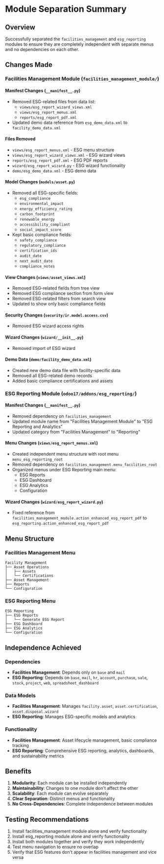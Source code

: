 # Module Separation Summary

## Overview
Successfully separated the `facilities_management` and `esg_reporting` modules to ensure they are completely independent with separate menus and no dependencies on each other.

## Changes Made

### Facilities Management Module (`facilities_management_module/`)

#### Manifest Changes (`__manifest__.py`)
- Removed ESG-related files from data list:
  - `views/esg_report_wizard_views.xml`
  - `views/esg_report_menus.xml`
  - `reports/esg_report_pdf.xml`
- Updated demo data reference from `esg_demo_data.xml` to `facility_demo_data.xml`

#### Files Removed
- `views/esg_report_menus.xml` - ESG menu structure
- `views/esg_report_wizard_views.xml` - ESG wizard views
- `reports/esg_report_pdf.xml` - ESG PDF reports
- `wizard/esg_report_wizard.py` - ESG wizard functionality
- `demo/esg_demo_data.xml` - ESG demo data

#### Model Changes (`models/asset.py`)
- Removed all ESG-specific fields:
  - `esg_compliance`
  - `environmental_impact`
  - `energy_efficiency_rating`
  - `carbon_footprint`
  - `renewable_energy`
  - `accessibility_compliant`
  - `social_impact_score`
- Kept basic compliance fields:
  - `safety_compliance`
  - `regulatory_compliance`
  - `certification_ids`
  - `audit_date`
  - `next_audit_date`
  - `compliance_notes`

#### View Changes (`views/asset_views.xml`)
- Removed ESG-related fields from tree view
- Removed ESG compliance section from form view
- Removed ESG-related filters from search view
- Updated to show only basic compliance fields

#### Security Changes (`security/ir.model.access.csv`)
- Removed ESG wizard access rights

#### Wizard Changes (`wizard/__init__.py`)
- Removed import of ESG wizard

#### Demo Data (`demo/facility_demo_data.xml`)
- Created new demo data file with facility-specific data
- Removed all ESG-related demo records
- Added basic compliance certifications and assets

### ESG Reporting Module (`odoo17/addons/esg_reporting/`)

#### Manifest Changes (`__manifest__.py`)
- Removed dependency on `facilities_management`
- Updated module name from "Facilities Management Module" to "ESG Reporting and Analytics"
- Updated category from "Facilities Management" to "Reporting"

#### Menu Changes (`views/esg_report_menus.xml`)
- Created independent menu structure with root menu `menu_esg_reporting_root`
- Removed dependency on `facilities_management.menu_facilities_root`
- Organized menus under ESG Reporting main menu:
  - ESG Reports
  - ESG Dashboard
  - ESG Analytics
  - Configuration

#### Wizard Changes (`wizard/esg_report_wizard.py`)
- Fixed reference from `facilities_management_module.action_enhanced_esg_report_pdf` to `esg_reporting.action_enhanced_esg_report_pdf`

## Menu Structure

### Facilities Management Menu
```
Facility Management
├── Asset Operations
│   ├── Assets
│   └── Certifications
├── Asset Management
├── Reports
└── Configuration
```

### ESG Reporting Menu
```
ESG Reporting
├── ESG Reports
│   └── Generate ESG Report
├── ESG Dashboard
├── ESG Analytics
└── Configuration
```

## Independence Achieved

### Dependencies
- **Facilities Management**: Depends only on `base` and `mail`
- **ESG Reporting**: Depends on `base`, `mail`, `hr`, `account`, `purchase`, `sale`, `stock`, `project`, `web`, `spreadsheet_dashboard`

### Data Models
- **Facilities Management**: Manages `facility.asset`, `asset.certification`, `asset.disposal.wizard`
- **ESG Reporting**: Manages ESG-specific models and analytics

### Functionality
- **Facilities Management**: Asset lifecycle management, basic compliance tracking
- **ESG Reporting**: Comprehensive ESG reporting, analytics, dashboards, and sustainability metrics

## Benefits
1. **Modularity**: Each module can be installed independently
2. **Maintainability**: Changes to one module don't affect the other
3. **Scalability**: Each module can evolve separately
4. **Clear Separation**: Distinct menus and functionality
5. **No Cross-Dependencies**: Complete independence between modules

## Testing Recommendations
1. Install facilities_management module alone and verify functionality
2. Install esg_reporting module alone and verify functionality
3. Install both modules together and verify they work independently
4. Test menu navigation to ensure no overlap
5. Verify that ESG features don't appear in facilities management and vice versa